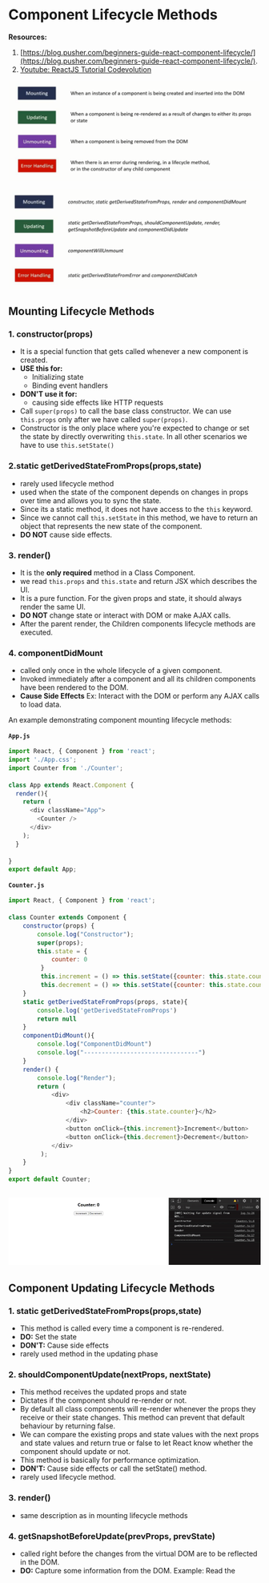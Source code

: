 # Component Lifecycle Methods

**Resources:**  
1. [https://blog.pusher.com/beginners-guide-react-component-lifecycle/](https://blog.pusher.com/beginners-guide-react-component-lifecycle/).
2. [Youtube: ReactJS Tutorial Codevolution](https://www.youtube.com/watch?v=qnN_FuFNq2g&list=PLC3y8-rFHvwgg3vaYJgHGnModB54rxOk3&index=22)

![](img/lifecycle-methods1.png)

![](img/lifecycle-methods2.png)

## Mounting Lifecycle Methods
### 1. constructor(props)
- It is a special function that gets called whenever a new component is created.  
- **USE this for:**  
  - Initializing state
  - Binding event handlers  
- **DON'T use it for:**  
  - causing side effects like HTTP requests
- Call `super(props)` to call the base class constructor. We can use `this.props` only after we have called `super(props)`.
- Constructor is the only place where you're expected to change or set the state by directly overwriting `this.state`. In all other scenarios we have to use `this.setState()`

### 2.static getDerivedStateFromProps(props,state)
- rarely used lifecycle method
- used when the state of the component depends on changes in props over time and allows you to sync the state.
- Since its a static method, it does not have access to the `this` keyword.
- Since we cannot call `this.setState` in this method, we have to return an object that represents the new state of the component.
- **DO NOT** cause side effects.

### 3. render()
- It is the **only required** method in a Class Component.
- we read `this.props` and `this.state` and return JSX which describes the UI.
- It is a pure function. For the given props and state, it should always render the same UI.
- **DO NOT** change state or interact with DOM or make AJAX calls.
- After the parent render, the Children components lifecycle methods are executed.

### 4. componentDidMount
- called only once in the whole lifecycle of a given component.
- Invoked immediately after a component and all its children components have been rendered to the DOM.
- **Cause Side Effects** Ex: Interact with the DOM or perform any AJAX calls to load data.

An example demonstrating component mounting lifecycle methods:  

**`App.js`**
```javascript
import React, { Component } from 'react';
import './App.css';
import Counter from './Counter';

class App extends React.Component {
  render(){
    return (
      <div className="App">
        <Counter />
      </div>
    );
  }
  
}
export default App;
```
**`Counter.js`**
```javascript
import React, { Component } from 'react';

class Counter extends Component {
    constructor(props) {
        console.log("Constructor");
        super(props);
        this.state = { 
            counter: 0
         }
         this.increment = () => this.setState({counter: this.state.counter + 1});
         this.decrement = () => this.setState({counter: this.state.counter - 1});
    }
    static getDerivedStateFromProps(props, state){
        console.log('getDerivedStateFromProps')
        return null
    }
    componentDidMount(){
        console.log("ComponentDidMount")
        console.log("--------------------------------")
    }
    render() { 
        console.log("Render");
        return ( 
            <div>
                <div className="counter">
                    <h2>Counter: {this.state.counter}</h2>
                </div>
                <button onClick={this.increment}>Increment</button>
                <button onClick={this.decrement}>Decrement</button>
            </div>
         );
    }
}
export default Counter;
```

![](img/mounting_lifecycle.gif)
---------------------------------------------------------------------------------------------------------------------------------------
## Component Updating Lifecycle Methods
### 1. static getDerivedStateFromProps(props,state)
- This method is called every time a component is re-rendered.
- **DO:** Set the state
- **DON'T:** Cause side effects
- rarely used method in the updating phase

### 2. shouldComponentUpdate(nextProps, nextState)
- This method receives the updated props and state
- Dictates if the component should re-render or not.
- By default all class components will re-render whenever the props they receive or their state changes. This method can prevent that default behaviour by returning false.
- We can compare the existing props and state values with the next props and state values and return true or false to let React know whether the component should update or not.
- This method is basically for performance optimization.
- **DON'T:** Cause side effects or call the setState() method.
- rarely used lifecycle method.

### 3. render()
- same description as in mounting lifecycle methods

### 4. getSnapshotBeforeUpdate(prevProps, prevState)
- called right before the changes from the virtual DOM are to be reflected in the DOM.
- **DO:** Capture some information from the DOM. Example: Read the
